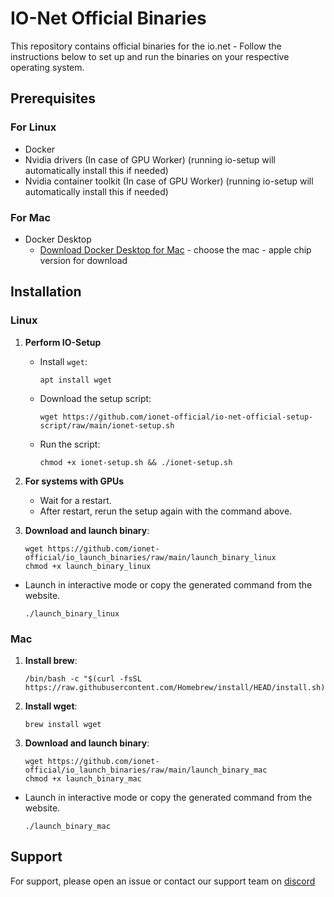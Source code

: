# IO-Net Official Binaries

This repository contains official binaries for the io.net - Follow the instructions below to set up and run the binaries on your respective operating system.

## Prerequisites

### For Linux
- Docker
- Nvidia drivers (In case of GPU Worker) (running io-setup will automatically install this if needed)
- Nvidia container toolkit (In case of GPU Worker) (running io-setup will automatically install this if needed)

### For Mac
- Docker Desktop
  - [Download Docker Desktop for Mac](https://www.docker.com/products/docker-desktop/) - choose the mac - apple chip version for download

## Installation

### Linux

1. **Perform IO-Setup**
   - Install `wget`: 
     ```
     apt install wget
     ```
   - Download the setup script: 
     ```
     wget https://github.com/ionet-official/io-net-official-setup-script/raw/main/ionet-setup.sh
     ```
   - Run the script:
     ```
     chmod +x ionet-setup.sh && ./ionet-setup.sh
     ```

2. **For systems with GPUs**
   - Wait for a restart.
   - After restart, rerun the setup again with the command above.

3. **Download and launch binary**:
    ```
    wget https://github.com/ionet-official/io_launch_binaries/raw/main/launch_binary_linux
    chmod +x launch_binary_linux
    ```

- Launch in interactive mode or copy the generated command from the website.
    ```
    ./launch_binary_linux
    ```


### Mac

1. **Install brew**:
    ```
    /bin/bash -c "$(curl -fsSL https://raw.githubusercontent.com/Homebrew/install/HEAD/install.sh)"
    ```

2. **Install wget**:
    ```
    brew install wget
    ```

3. **Download and launch binary**:
    ```
    wget https://github.com/ionet-official/io_launch_binaries/raw/main/launch_binary_mac
    chmod +x launch_binary_mac
    ```

- Launch in interactive mode or copy the generated command from the website.
    ```
    ./launch_binary_mac
    ```

<!-- ### Windows

1. **Download binary**:
- Go to your browser and paste:
  ```
  wget https://github.com/ionet-official/io_launch_binaries/raw/main/launch_binary_windows
  ```
- Double-click on the downloaded file and fill out the details in interactive mode. -->


## Support

For support, please open an issue or contact our support team on [discord](https://discord.gg/kqFzFK7fg2)
